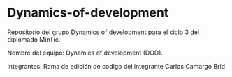 # Dynamics-of-development
Repositorio del grupo Dynamics of development para el ciclo 3 del diplomado MinTic.

Nombre del equipo: Dynamics of development (DOD). 

Integrantes:
Rama de edición de codigo del integrante Carlos Camargo Brid
